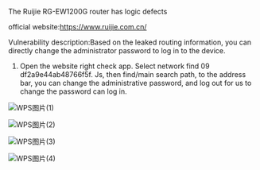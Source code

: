 The Ruijie RG-EW1200G router has logic defects

official website:https://www.ruijie.com.cn/

Vulnerability description:Based on the leaked routing information, you can directly change the administrator password to log in to the device.

1. Open the website right check app. Select network find 09 df2a9e44ab48766f5f. Js, then find/main search path, to the address bar, you can change the administrative password, and log out for us to change the password can log in.

![WPS图片(1)](https://github.com/segonse/cve/assets/129601241/7de9feca-2930-4d5b-860a-8946c6150a15)


![WPS图片(2)](https://github.com/segonse/cve/assets/129601241/443058d1-fcdc-4bd7-8000-16aae072a633)

![WPS图片(3)](https://github.com/segonse/cve/assets/129601241/056c147d-3f24-4abf-93aa-a818d94cbd2a)

![WPS图片(4)](https://github.com/segonse/cve/assets/129601241/9143dc83-811f-4370-b45b-7e26b038b4e7)


